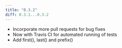 ```yaml
---
title: "0.3.2"
diff: 0.3.1...0.3.2
---
```


* Incorporate more pull requests for bug fixes
* Now with Travis CI for automated running of tests
* Add first(), last() and prefix()
